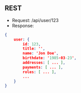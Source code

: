 ## REST

- Request: /api/user/123
- Response:

```json
{
    user: {
        id: 123,
        title: '',
        name: 'Jon Doe',
        birthdate: '1985-03-23',
        addresses: [ ... ],
        payments: [ ... ],
        roles: [ ... ],
        ...
    }
}
```

